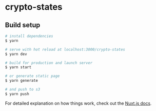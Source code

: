 # crypto-states

> 

## Build setup

``` bash
# install dependencies
$ yarn

# serve with hot reload at localhost:3000/crypto-states
$ yarn dev

# build for production and launch server
$ yarn start

# or generate static page
$ yarn generate

# and push to s3
$ yarn push
```

For detailed explanation on how things work, check out the [Nuxt.js docs](https://github.com/nuxt/nuxt.js).
